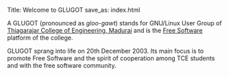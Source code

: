 Title: Welcome to GLUGOT
save_as: index.html


A GLUGOT (pronounced as *gloo-gawt*) stands for GNU/Linux User Group of [Thiagarajar College of Engineering, Madurai](https://www.tce.edu) and is the [Free Software](https://www.gnu.org/philosophy/free-sw.en.html) platform of the college.

GLUGOT sprang into life on 20th December 2003. Its main focus is to promote Free Software and the spirit of cooperation among TCE students and with the free software community.
